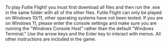 To play Futile Flight! you must first download all files and then run the .exe in the same folder with all of the other files. 
Futile Flight can only be played on Windows 10/11, other operating systems have not been tested. 
If you are on Windows 11, please enter the console settings and make sure you are running the "Windows Console Host" rather than the default "Windows Terminal."
Use the arrow keys and the Enter key to interact with menus.
All other instructions are included in the game.
